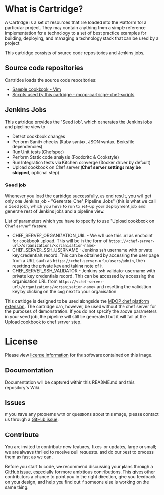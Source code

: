 # What is Cartridge?

A Cartridge is a set of resources that are loaded into the Platform for a particular project. They may contain anything from a simple reference implementation for a technology to a set of best practice examples for building, deploying, and managing a technology stack that can be used by a project.

This cartridge consists of source code repositories and Jenkins jobs.

## Source code repositories

Cartridge loads the source code repositories:

* [Sample cookbook - Vim](https://github.com/majidpal/mdop-cartridge-chef-reference.git)
* [Scripts used by this cartridge - mdop-cartridge-chef-scripts](https://github.com/majidpal/mdop-cartridge-chef-scripts.git)

## Jenkins Jobs

This cartridge provides the "[Seed job](#seed-job)", which generates the Jenkins jobs and pipeline view to -

* Detect cookbook changes
* Perform Sanity checks (Ruby syntax, JSON syntax, Berksfile dependencies)
* Run Unit tests (Chefspec)
* Perform Static code analysis (Foodcritc & Cookstyle)
* Run Integration tests via Kitchen converge (Docker driver by default)
* Upload cookbook on Chef server (**Chef server settings may be skipped**, optional step)

### Seed job

Whenever you load the cartridge successfully, as end result, you will get only one Jenkins job - "Generate_Chef_Pipeline_Jobs" (this is what we call a Seed job), which you have to run to set-up your deployment job and generate rest of Jenkins jobs and a pipeline view.

List of parameters which you have to specify to use "Upload cookbook on Chef server" feature:

* CHEF_SERVER_ORGANIZATION_URL - We will use this url as endpoint for cookbook upload. This will be in the form of ``` https://<chef-server-url>/organizations/<organisation-name> ```
* CHEF_SERVER_SSH_USERNAME - Jenkins ssh username with private key credentials record. This can be obtained by accessing the user page from a URL such as ``` https://<chef-server-url>/users/admin ```, then resetting the private key and taking note of it.
* CHEF_SERVER_SSH_VALIDATOR - Jenkins ssh validator username with private key credentials record. This can be accessed by accessing the organisation URL from ``` https://<chef-server-url>/organizations/<organisation-name> ``` and resetting the validation key by clicking on the cog next to your organisation

This cartidge is designed to be used alongside the [MDOP chef platform extension](https://github.com/majidpal/mdop-platform-extension-chef). The cartridge can, however, be used without the chef server for the purposes of demonstration. If you do not specify the above parameters in your seed job, the pipeline will still be generated but it will fail at the Upload cookbook to chef server step.

# License
Please view [license information](LICENSE.md) for the software contained on this image.

## Documentation
Documentation will be captured within this README.md and this repository's Wiki.

## Issues
If you have any problems with or questions about this image, please contact us through a [GitHub issue](https://github.com/majidpal/mdop-cartridge-chef/issues).

## Contribute
You are invited to contribute new features, fixes, or updates, large or small; we are always thrilled to receive pull requests, and do our best to process them as fast as we can.

Before you start to code, we recommend discussing your plans through a [GitHub issue](https://github.com/majidpal/mdop-cartridge-chef/issues), especially for more ambitious contributions. This gives other contributors a chance to point you in the right direction, give you feedback on your design, and help you find out if someone else is working on the same thing.
